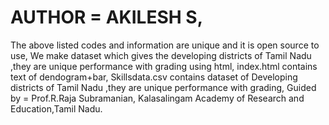 # AUTHOR = AKILESH S,
The above listed codes and information are unique and it is open source to use,
We make dataset which gives the developing districts of Tamil Nadu ,they are unique performance with grading using html,
index.html contains text of dendogram+bar,
Skillsdata.csv contains dataset of Developing districts of Tamil Nadu ,they are unique performance with grading,
Guided by = Prof.R.Raja Subramanian,
Kalasalingam Academy of Research and Education,Tamil Nadu.
